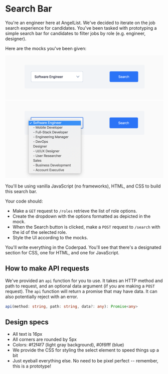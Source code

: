 # Search Bar

You're an engineer here at AngelList. We've decided to iterate on the job search experience for candidates. You've been tasked with prototyping a simple search bar for candidates to filter jobs by role (e.g. engineer, designer).

Here are the mocks you've been given:

![mock](mock.png)
![expanded](expanded.png)

You'll be using vanilla JavaScript (no frameworks), HTML, and CSS to build this search bar.

Your code should:
- Make a `GET` request to `/roles` retrieve the list of role options.
- Create the dropdown with the options formatted as depicted in the mock.
- When the Search button is clicked, make a `POST` request to `/search` with the id of the selected role.
- Style the UI according to the mocks.

You'll write everything in the Coderpad. You'll see that there's a designated section for CSS, one for HTML, and one for JavaScript.

## How to make API requests

We've provided an `api` function for you to use. It takes an HTTP method and path to request, and an optional data argument (if you are making a `POST` request). The `api` function will return a promise that may have data. It can also potentially reject with an error.

```typescript
api(method: string, path: string, data?: any): Promise<any>
```

## Design specs

- All text is 16px
- All corners are rounded by 5px
- Colors: #f2f4f7 (light gray background), #0f6fff (blue)
- We provide the CSS for styling the select element to speed things up a bit
- Just eyeball everything else. No need to be pixel perfect -- remember, this is a prototype!
